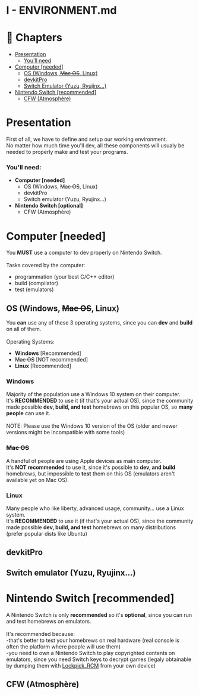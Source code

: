 # I - ENVIRONMENT.md

# 📖 Chapters
- [Presentation](#presentation)
  - [You'll need](#youll-need)
- [Computer [needed]](#computer-needed)
  - [OS (Windows, ~~Mac OS~~, Linux)](#os-windows-mac-os-linux)
  - [devkitPro](#devkitpro)
  - [Switch Emulator (Yuzu, Ryujinx...)](#switch-emulator-yuzu-ryujinx)
- [Nintendo Switch [recommended]](#nintendo-switch-recommended)
  - [CFW (Atmosphère)](#cfw-atmosphère)

# Presentation
First of all, we have to define and setup our working environment.<br>
No matter how much time you'll dev, all these components will usualy be needed to properly make and test your programs.<br>


### You'll need:

- **Computer [needed]**
  - OS (Windows, ~~Mac OS~~, Linux)
  - devkitPro
  - Switch emulator (Yuzu, Ryujinx...)
- **Nintendo Switch [optional]**
  - CFW (Atmosphère)

# Computer [needed]

You **MUST** use a computer to dev properly on Nintendo Switch.<br>
<br>
Tasks covered by the computer:<br>
- programmation (your best C/C++ editor)
- build (compilator)
- test (emulators)

## OS (Windows, ~~Mac OS~~, Linux)

You **can** use any of these 3 operating systems, since you can **dev** and **build** on all of them.<br>
<br>
Operating Systems:
- **Windows** [Recommended]
- ~~Mac OS~~ [NOT recommended]
- **Linux** [Recommended]


### Windows
Majority of the population use a Windows 10 system on their computer.<br>
It's **RECOMMENDED** to use it (if that's your actual OS), since the community made possible **dev, build, and test** homebrews on this popular OS, so **many people** can use it.<br>
<br>
NOTE: Please use the Windows 10 version of the OS (older and newer versions might be incompatible with some tools)

### ~~Mac OS~~
A handful of people are using Apple devices as main computer.<br>
It's **NOT recommended** to use it, since it's possible to **dev, and build** homebrews, but impossible to **test** them on this OS (emulators aren't available yet on Mac OS).

### Linux
Many people who like liberty, advanced usage, community... use a Linux system.<br>
It's **RECOMMENDED** to use it (if that's your actual OS), since the community made possible **dev, build, and test** homebrews on many distributions (prefer popular dists like Ubuntu)

## devkitPro

## Switch emulator (Yuzu, Ryujinx...)

# Nintendo Switch [recommended]

A Nintendo Switch is only **recommended** so it's **optional**, since you can run and test homebrews on emulators.<br>
<br>
It's recommended because:<br>
-that's better to test your homebrews on real hardware (real console is often the platform where people will use them)<br>
-you need to own a Nintendo Switch to play copyrighted contents on emulators, since you need Switch keys to decrypt games (legaly obtainable by dumping them with [Lockpick_RCM](https://github.com/shchmue/Lockpick_RCM) from your own device)

## CFW (Atmosphère)
